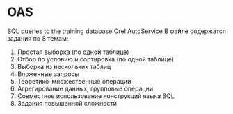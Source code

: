 # OAS
SQL queries to the training database Orel AutoService
В файле содержатся задания по 8 темам:
  1. Простая выборка (по одной таблице)
  2. Отбор по условию и сортировка (по одной таблице)
  3. Выборка из нескольких таблиц
  4. Вложенные запросы
  5. Теоретико-множественные операции
  6. Агрегирование данных, групповые операции
  7. Совместное использование конструкций языка SQL
  8. Задания повышенной сложности
